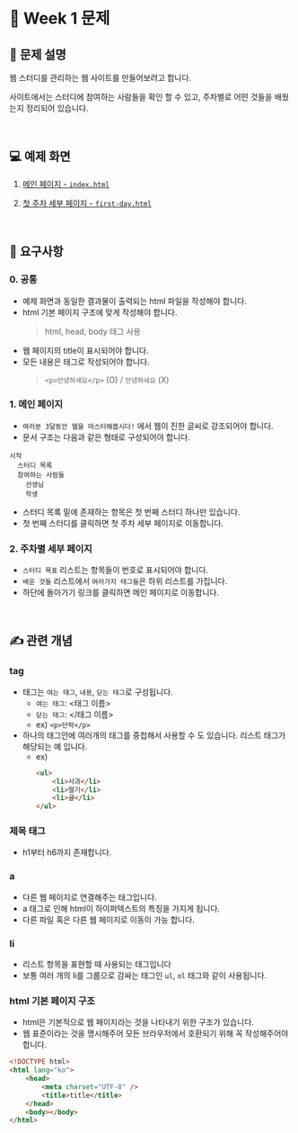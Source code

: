 # 🚀 Week 1 문제

## 🤔 문제 설명

웹 스터디를 관리하는 웹 사이트를 만들어보려고 합니다.

사이트에서는 스터디에 참여하는 사람들을 확인 할 수 있고, 주차별로 어떤 것들을 배웠는지 정리되어 있습니다.

<br>

## 💻 예제 화면

1. [메인 페이지 - `index.html`](https://madesignoper.github.io/site/problems/)

2. [첫 주차 세부 페이지 - `first-day.html`](https://madesignoper.github.io/site/problems/first-day.html)

<br>

## 📌 요구사항

### 0. 공통

- 예제 화면과 동일한 결과물이 출력되는 html 파일을 작성해야 합니다.
- html 기본 페이지 구조에 맞게 작성해야 합니다.
  > html, head, body 태그 사용
- 웹 페이지의 title이 표시되어야 합니다.
- 모든 내용은 태그로 작성되어야 합니다.
  > `<p>안녕하세요</p>` (O) / `안녕하세요` (X)

### 1. 메인 페이지

- `여러분 3달동안 웹을 마스터해봅시다!` 에서 웹이 진한 글씨로 강조되어야 합니다.
- 문서 구조는 다음과 같은 형태로 구성되어야 합니다.

```
시작
  스터디 목록
  참여하는 사람들
    선생님
    학생
```

- 스터디 목록 밑에 존재하는 항목은 첫 번째 스터디 하나만 있습니다.
- 첫 번째 스터디를 클릭하면 첫 주차 세부 페이지로 이동합니다.

### 2. 주차별 세부 페이지

- `스터디 목표` 리스트는 항목들이 번호로 표시되어야 합니다.
- `배운 것들` 리스트에서 `여러가지 태그들`은 하위 리스트를 가집니다.
- 하단에 돌아가기 링크를 클릭하면 메인 페이지로 이동합니다.

<br>

## ✍️ 관련 개념

### tag

- 태그는 `여는 태그`, `내용`, `닫는 태그`로 구성됩니다.
  - `여는 태그`: <태그 이름>
  - `닫는 태그`: </태그 이름>
  - ex) `<p>단락</p>`
- 하나의 태그안에 여러개의 태그를 중첩해서 사용할 수 도 있습니다. 리스트 태그가 해당되는 예 입니다.
  - ex)
    ```html
    <ul>
    	<li>사과</li>
    	<li>딸기</li>
    	<li>귤</li>
    </ul>
    ```

### 제목 태그

- h1부터 h6까지 존재합니다.

### a

- 다른 웹 페이지로 연결해주는 태그입니다.
- a 태그로 인해 html이 하이퍼텍스트의 특징을 가지게 됩니다.
- 다른 파일 혹은 다른 웹 페이지로 이동이 가능 합니다.

### li

- 리스트 항목을 표현할 때 사용되는 태그입니다
- 보통 여러 개의 li를 그룹으로 감싸는 태그인 `ul`, `ol` 태그와 같이 사용됩니다.

### html 기본 페이지 구조

- html은 기본적으로 웹 페이지라는 것을 나타내기 위한 구조가 있습니다.
- 웹 표준이라는 것을 명시해주어 모든 브라우저에서 호환되기 위해 꼭 작성해주어야 합니다.

```html
<!DOCTYPE html>
<html lang="ko">
	<head>
		<meta charset="UTF-8" />
		<title>title</title>
	</head>
	<body></body>
</html>
```
